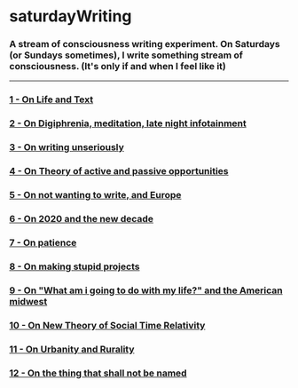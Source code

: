 # saturdayWriting
### A stream of consciousness writing experiment. On Saturdays (or Sundays sometimes), I write something stream of consciousness. (It's only if and when I feel like it)
---


### [1 - On Life and Text](./1-On-Life-and-Text.md)

### [2 - On Digiphrenia, meditation, late night infotainment](./2-On-Digiphrenia,-meditation,-late-night-infotainment.md)

### [3 - On writing unseriously](./3-On-writing-unseriously.md)

### [4 - On Theory of active and passive opportunities ](./4-On-Theory-of-active-and-passive-opportunities-.md)

### [5 - On not wanting to write, and Europe](./5-On-not-wanting-to-write,-and-Europe.md)

### [6 - On 2020 and the new decade](./6-On-2020-and-the-new-decade.md)

### [7 - On patience](./7-On-patience.md)

### [8 - On making stupid projects ](./8-On-making-stupid-projects-.md)

### [9 - On "What am i going to do with my life?" and the American midwest](./9-On-What-am-i-going-to-do-with-my-life-and-the-American-midwest.md)

### [10 - On New Theory of Social Time Relativity](10-On-New-Theory-of-Social-Time-Relatively.md)

### [11 - On Urbanity and Rurality](11-On-Urbanity-And-Rurality.md)

### [12 - On the thing that shall not be named](12-On-the-Thing-That-Shall-Not-be-Named.md)



